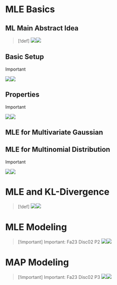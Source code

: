 # MLE Basics
## ML Main Abstract Idea
> [!def]
> ![](2_MLE&MAP.assets/image-20231129103501006.png)![](2_MLE&MAP.assets/image-20231129103523312.png)


## Basic Setup
> [!important]
> ![](2_MLE&MAP.assets/image-20231129104246172.png)![](2_MLE&MAP.assets/image-20231129104259622.png)


## Properties
> [!important]
> ![](2_MLE&MAP.assets/image-20231129104318935.png)![](2_MLE&MAP.assets/image-20231129171133577.png)


## MLE for Multivariate Gaussian



## MLE for Multinomial Distribution
> [!important]
> ![](2_MLE&MAP.assets/image-20231129171934452.png)![](2_MLE&MAP.assets/image-20231129172007882.png)


# MLE and KL-Divergence
> [!def]
> ![](2_MLE&MAP.assets/image-20240305181132641.png)![](2_MLE&MAP.assets/image-20240305181148978.png)









# MLE Modeling
> [!important] Important: Fa23 Disc02 P2
> ![](2_MLE&MAP.assets/image-20240318171604917.png)![](2_MLE&MAP.assets/image-20240318171703594.png)







# MAP Modeling
> [!important] Important: Fa23 Disc02 P3
> ![](2_MLE&MAP.assets/image-20240318171713301.png)![](2_MLE&MAP.assets/image-20240318171720346.png)













